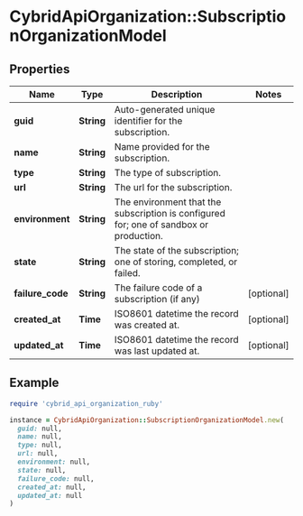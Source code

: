 # CybridApiOrganization::SubscriptionOrganizationModel

## Properties

| Name | Type | Description | Notes |
| ---- | ---- | ----------- | ----- |
| **guid** | **String** | Auto-generated unique identifier for the subscription. |  |
| **name** | **String** | Name provided for the subscription. |  |
| **type** | **String** | The type of subscription. |  |
| **url** | **String** | The url for the subscription. |  |
| **environment** | **String** | The environment that the subscription is configured for; one of sandbox or production. |  |
| **state** | **String** | The state of the subscription; one of storing, completed, or failed. |  |
| **failure_code** | **String** | The failure code of a subscription (if any) | [optional] |
| **created_at** | **Time** | ISO8601 datetime the record was created at. | [optional] |
| **updated_at** | **Time** | ISO8601 datetime the record was last updated at. | [optional] |

## Example

```ruby
require 'cybrid_api_organization_ruby'

instance = CybridApiOrganization::SubscriptionOrganizationModel.new(
  guid: null,
  name: null,
  type: null,
  url: null,
  environment: null,
  state: null,
  failure_code: null,
  created_at: null,
  updated_at: null
)
```

